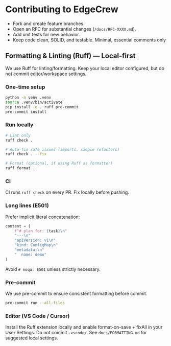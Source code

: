 # Contributing to EdgeCrew

- Fork and create feature branches.
- Open an RFC for substantial changes (`/docs/RFC-XXXX.md`).
- Add unit tests for new behavior.
- Keep code clean, SOLID, and testable. Minimal, essential comments only

## Formatting & Linting (Ruff) — Local-first

We use Ruff for linting/formatting. Keep your local editor configured, but do not commit editor/workspace settings.

### One-time setup
```bash
python -m venv .venv
source .venv/bin/activate
pip install -e . ruff pre-commit
pre-commit install
```

### Run locally
```bash
# Lint only
ruff check .

# Auto-fix safe issues (imports, simple refactors)
ruff check . --fix

# Format (optional, if using Ruff as formatter)
ruff format .
```

### CI
CI runs `ruff check` on every PR. Fix locally before pushing.

### Long lines (E501)
Prefer implicit literal concatenation:
```py
content = (
    f"# plan for: {task}\n"
    "---\n"
    "apiVersion: v1\n"
    "kind: ConfigMap\n"
    "metadata:\n"
    "  name: demo"
)
```
Avoid `# noqa: E501` unless strictly necessary.

### Pre-commit
We use pre-commit to ensure consistent formatting before commit.
```bash
pre-commit run --all-files
```

### Editor (VS Code / Cursor)
Install the Ruff extension locally and enable format-on-save + fixAll in your User Settings.
Do not commit `.vscode/`.
See `docs/FORMATTING.md` for suggested local settings.
